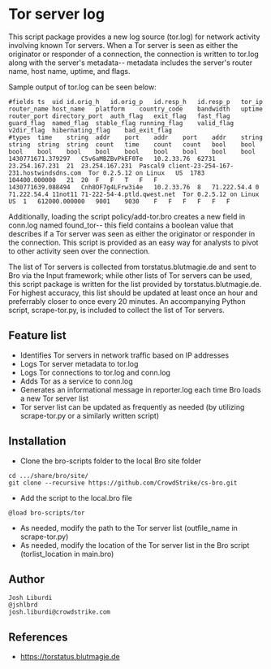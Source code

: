 Tor server log
================

This script package provides a new log source (tor.log) for network activity involving known Tor servers. When a Tor server is seen as either the originator or responder of a connection, the connection is written to tor.log along with the server's metadata-- metadata includes the server's router name, host name, uptime, and flags. 

Sample output of tor.log can be seen below:
```
#fields	ts	uid	id.orig_h	id.orig_p	id.resp_h	id.resp_p	tor_ip	router_name	host_name	platform	country_code	bandwidth	uptime	router_port	directory_port	auth_flag	exit_flag	fast_flag	guard_flag	named_flag	stable_flag	running_flag	valid_flag	v2dir_flag	hibernating_flag	bad_exit_flag
#types	time	string	addr	port	addr	port	addr	string	string	string	string	count	time	count	count	bool	bool	bool	bool	bool	bool	bool	bool	bool	bool	bool
1430771671.379297	C5v6aMBZBvPkEF0Te	10.2.33.76	62731	23.254.167.231	21	23.254.167.231	Pascal9	client-23-254-167-231.hostwindsdns.com	Tor 0.2.5.12 on Linux	US	1783	104400.000000	21	20	F	F	T	F	F
1430771639.088494	Cnh8OF7g4LFrw3i4e	10.2.33.76	8	71.222.54.4	0	71.222.54.4	11not11	71-222-54-4.ptld.qwest.net	Tor 0.2.5.12 on Linux	US	1	612000.000000	9001	9030	F	F	F	F	F	F
```

Additionally, loading the script policy/add-tor.bro creates a new field in conn.log named found_tor-- this field contains a boolean value that describes if a Tor server was seen as either the originator or responder in the connection. This script is provided as an easy way for analysts to pivot to other activity seen over the connection. 

The list of Tor servers is collected from torstatus.blutmagie.de and sent to Bro via the Input framework; while other lists of Tor servers can be used, this script package is written for the list provided by torstatus.blutmagie.de. For highest accuracy, this list should be updated at least once an hour and preferrably closer to once every 20 minutes. An accompanying Python script, scrape-tor.py, is included to collect the list of Tor servers.

Feature list
---
* Identifies Tor servers in network traffic based on IP addresses 
* Logs Tor server metadata to tor.log
* Logs Tor connections to tor.log and conn.log
* Adds Tor as a service to conn.log
* Generates an informational message in reporter.log each time Bro loads a new Tor server list
* Tor server list can be updated as frequently as needed (by utilizing scrape-tor.py or a similarly written script)

Installation
---
* Clone the bro-scripts folder to the local Bro site folder
```
cd .../share/bro/site/
git clone --recursive https://github.com/CrowdStrike/cs-bro.git
```
* Add the script to the local.bro file 
```
@load bro-scripts/tor
```
* As needed, modify the path to the Tor server list (outfile_name in scrape-tor.py)
* As needed, modify the location of the Tor server list in the Bro script (torlist_location in main.bro)

Author
---
```
Josh Liburdi
@jshlbrd
josh.liburdi@crowdstrike.com
```

References
---
* https://torstatus.blutmagie.de
